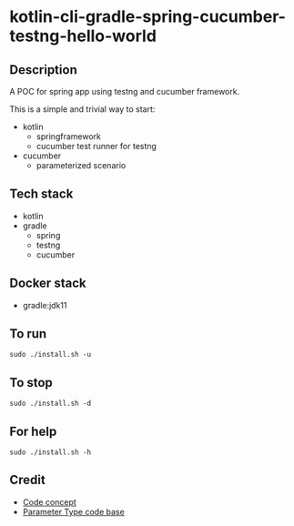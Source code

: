 # kotlin-cli-gradle-spring-cucumber-testng-hello-world

## Description
A POC for spring app using testng
and cucumber framework.

This is a simple and trivial way to start:
  - kotlin
    - springframework
    - cucumber test runner for testng
  - cucumber
    - parameterized scenario

## Tech stack
- kotlin
- gradle
  - spring
  - testng
  - cucumber

## Docker stack
- gradle:jdk11

## To run
`sudo ./install.sh -u`

## To stop
`sudo ./install.sh -d`

## For help
`sudo ./install.sh -h`

## Credit
- [Code concept](https://stackoverflow.com/questions/67847818/maven-junit-5-cucumber-not-running-tests)
- [Parameter Type code base](https://thepracticaldeveloper.com/cucumber-guide-3-step-definitions-state/)
